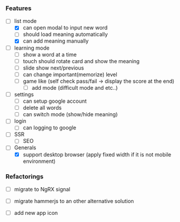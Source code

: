 ### Features
- [ ] list mode
  - [x] can open modal to input new word
  - [ ] should load meaning automatically
  - [x] can add meaning manually
- [ ] learning mode
  - [ ] show a word at a time
  - [ ] touch should rotate card and show the meaning
  - [ ] slide show next/previous
  - [ ] can change important(memorize) level
  - [ ] game like (self check pass/fail -> display the score at the end)
    - [ ] add mode (difficult mode and etc..)
- [ ] settings
  - [ ] can setup google account
  - [ ] delete all words
  - [ ] can switch mode (show/hide meaning)
- [ ] login
  - [ ] can logging to google
- [ ] SSR
  - [ ] SEO
- [ ] Generals
  - [X] support desktop browser (apply fixed width if it is not mobile environment)

### Refactorings
- [ ] migrate to NgRX signal
- [ ] migrate hammerjs to an other alternative solution 
- [ ] add new app icon

